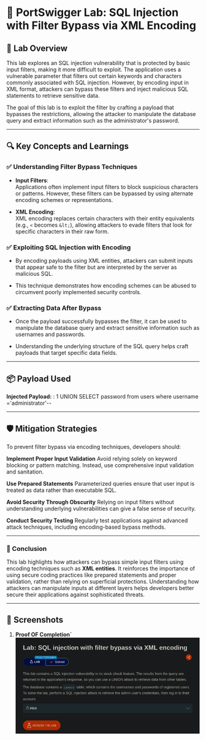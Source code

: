 # 🧪 PortSwigger Lab: SQL Injection with Filter Bypass via XML Encoding

## 🎯 Lab Overview

This lab explores an SQL injection vulnerability that is protected by basic input filters, making it more difficult to exploit. The application uses a vulnerable parameter that filters out certain keywords and characters commonly associated with SQL injection. However, by encoding input in XML format, attackers can bypass these filters and inject malicious SQL statements to retrieve sensitive data.

The goal of this lab is to exploit the filter by crafting a payload that bypasses the restrictions, allowing the attacker to manipulate the database query and extract information such as the administrator's password.

---

## 🔍 Key Concepts and Learnings

### ✅ Understanding Filter Bypass Techniques

- **Input Filters**:  
  Applications often implement input filters to block suspicious characters or patterns. However, these filters can be bypassed by using alternate encoding schemes or representations.

- **XML Encoding**:  
  XML encoding replaces certain characters with their entity equivalents (e.g., `<` becomes `&lt;`), allowing attackers to evade filters that look for specific characters in their raw form.

### ✅ Exploiting SQL Injection with Encoding

- By encoding payloads using XML entities, attackers can submit inputs that appear safe to the filter but are interpreted by the server as malicious SQL.

- This technique demonstrates how encoding schemes can be abused to circumvent poorly implemented security controls.

### ✅ Extracting Data After Bypass

- Once the payload successfully bypasses the filter, it can be used to manipulate the database query and extract sensitive information such as usernames and passwords.

- Understanding the underlying structure of the SQL query helps craft payloads that target specific data fields.

---

## 📦 Payload Used

**Injected Payload:** : 1 UNION SELECT password from users where username ='administrator'--

 ---
 
 ## 🛡️ Mitigation Strategies

To prevent filter bypass via encoding techniques, developers should:

**Implement Proper Input Validation**
Avoid relying solely on keyword blocking or pattern matching. Instead, use comprehensive input validation and sanitation.

**Use Prepared Statements**
Parameterized queries ensure that user input is treated as data rather than executable SQL.

**Avoid Security Through Obscurity**
Relying on input filters without understanding underlying vulnerabilities can give a false sense of security.

**Conduct Security Testing**
Regularly test applications against advanced attack techniques, including encoding-based bypass methods.

---

### 🧠 Conclusion

This lab highlights how attackers can bypass simple input filters using encoding techniques such as **XML entities**. It reinforces the importance of using secure coding practices like prepared statements and proper validation, rather than relying on superficial protections. Understanding how attackers can manipulate inputs at different layers helps developers better secure their applications against sophisticated threats.

---

## 📸 Screenshots

1. **Proof OF Completion`**  
   ![Intercepted Request](https://github.com/Harbeer-Singh/Portswigger-Labs/blob/main/SQL%20INJECTION/LAB-19/image/1.png)



